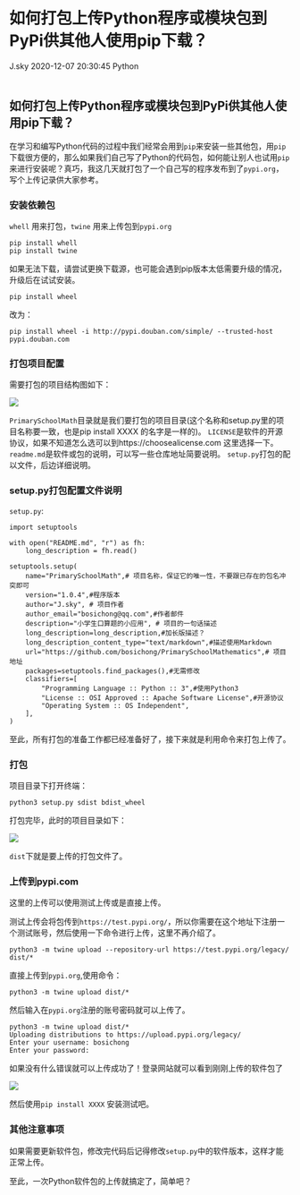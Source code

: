 <div class="blog-article">
<h1 class="title">如何打包上传Python程序或模块包到PyPi供其他人使用pip下载？</h1>
<span class="author">J.sky</span>
<span class="time">2020-12-07 20:30:45</span>
<span class="tag">Python</span>
</div>
</br>

 ## 如何打包上传Python程序或模块包到PyPi供其他人使用pip下载？

在学习和编写Python代码的过程中我们经常会用到`pip`来安装一些其他包，用`pip`下载很方便的，那么如果我们自己写了Python的代码包，如何能让别人也试用`pip`来进行安装呢？真巧，我这几天就打包了一个自己写的程序发布到了`pypi.org`，写个上传记录供大家参考。

### 安装依赖包

`whell` 用来打包，`twine` 用来上传包到`pypi.org`

    pip install whell
    pip install twine

如果无法下载，请尝试更换下载源，也可能会遇到pip版本太低需要升级的情况，升级后在试试安装。

    pip install wheel

改为：

    pip install wheel -i http://pypi.douban.com/simple/ --trusted-host pypi.douban.com

### 打包项目配置

需要打包的项目结构图如下：

![](assets/images/2021/Snip20201207_1.png)

`PrimarySchoolMath`目录就是我们要打包的项目目录(这个名称和setup.py里的项目名称要一致，也是pip install XXXX  的名字是一样的)。
`LICENSE`是软件的开源协议，如果不知道怎么选可以到https://choosealicense.com 这里选择一下。
`readme.md`是软件或包的说明，可以写一些仓库地址简要说明。
`setup.py`打包的配以文件，后边详细说明。

### setup.py打包配置文件说明


`setup.py`:

    import setuptools

    with open("README.md", "r") as fh:
        long_description = fh.read()

    setuptools.setup(
        name="PrimarySchoolMath",# 项目名称，保证它的唯一性，不要跟已存在的包名冲突即可
        version="1.0.4",#程序版本
        author="J.sky", # 项目作者
        author_email="bosichong@qq.com",#作者邮件
        description="小学生口算题的小应用", # 项目的一句话描述
        long_description=long_description,#加长版描述？
        long_description_content_type="text/markdown",#描述使用Markdown
        url="https://github.com/bosichong/PrimarySchoolMathematics",# 项目地址
        packages=setuptools.find_packages(),#无需修改
        classifiers=[
            "Programming Language :: Python :: 3",#使用Python3
            "License :: OSI Approved :: Apache Software License",#开源协议
            "Operating System :: OS Independent",
        ],
    )

至此，所有打包的准备工作都已经准备好了，接下来就是利用命令来打包上传了。

### 打包

项目目录下打开终端：

    python3 setup.py sdist bdist_wheel

打包完毕，此时的项目目录如下：

![](assets/images/2021/Snip20201207_4.png)

`dist`下就是要上传的打包文件了。

### 上传到pypi.com

这里的上传可以使用测试上传或是直接上传。

测试上传会将包传到`https://test.pypi.org/`，所以你需要在这个地址下注册一个测试账号，然后使用一下命令进行上传，这里不再介绍了。

    python3 -m twine upload --repository-url https://test.pypi.org/legacy/ dist/*

直接上传到`pypi.org`,使用命令：

    python3 -m twine upload dist/*

然后输入在`pypi.org`注册的账号密码就可以上传了。

    python3 -m twine upload dist/*
    Uploading distributions to https://upload.pypi.org/legacy/
    Enter your username: bosichong
    Enter your password: 

如果没有什么错误就可以上传成功了！登录网站就可以看到刚刚上传的软件包了

![](assets/images/2021/Snip20201207_6.png)

然后使用`pip install XXXX` 安装测试吧。

### 其他注意事项

如果需要更新软件包，修改完代码后记得修改`setup.py`中的软件版本，这样才能正常上传。

至此，一次Python软件包的上传就搞定了，简单吧？